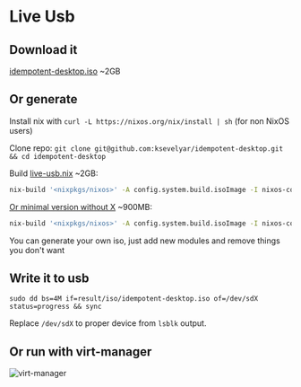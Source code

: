 # Live Usb

## Download it

[idempotent-desktop.iso](https://drive.google.com/file/d/1Vop9uElS_zUUiBNeym8XCVJkWLibmY4E/view?usp=sharing) ~2GB

## Or generate

Install nix with `curl -L https://nixos.org/nix/install | sh` (for non NixOS users)

Clone repo: `git clone git@github.com:ksevelyar/idempotent-desktop.git && cd idempotent-desktop`

Build [live-usb.nix](https://github.com/ksevelyar/idempotent-desktop/blob/master/live-usb.nix) ~2GB:

```sh
nix-build '<nixpkgs/nixos>' -A config.system.build.isoImage -I nixos-config=live-usb.nix

```

[Or minimal version without X](https://github.com/ksevelyar/idempotent-desktop/blob/master/live-usb-min.nix) ~900MB:

```sh
nix-build '<nixpkgs/nixos>' -A config.system.build.isoImage -I nixos-config=live-usb-min.nix
```

You can generate your own iso, just add new modules and remove things you don't want

## Write it to usb

`sudo dd bs=4M if=result/iso/idempotent-desktop.iso of=/dev/sdX status=progress && sync`

Replace `/dev/sdX` to proper device from `lsblk` output.

## Or run with virt-manager

![virt-manager](https://i.imgur.com/1n0SWwG.png)
